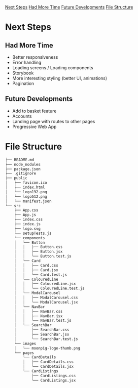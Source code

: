[Next Steps](#next-steps)
[Had More Time](#had-more-time)
[Future Developments](#future-developments)
[File Structure](#file-structure)

# Next Steps
## Had More Time

- Better responsiveness
- Error handling
- Loading screens / Loading components
- Storybook
- More interesting styling (better UI, animations)
- Pagination

## Future Developments

- Add to basket feature
- Accounts
- Landing page with routes to other pages
- Progressive Web App

# File Structure
```bash
├── README.md
├── node_modules
├── package.json
├── .gitignore
├── public
│   ├── favicon.ico
│   ├── index.html
│   └── logo192.png
│   └── logo512.png
│   └── manifest.json
└── src
    ├── App.css
    ├── App.js
    ├── index.css
    ├── index.js
    ├── logo.svg
    └── setupTests.js
    └── components
    │   └── Button
    │   │   ├── Button.css
    │   │   ├── Button.jsx
    │   │   └── Button.test.js
    │   └── Card
    │   │   ├── Card.css
    │   │   ├── Card.jsx
    │   │   └── Card.test.js
    │   └── ColouredLine
    │   │   ├── ColouredLine.jsx
    │   │   └── ColouredLine.test.js
    │   └── ModalCarousel
    │   │   ├── ModalCarousel.css
    │   │   └── ModalCarousel.jsx
    │   └── NavBar
    │   │   ├── NavBar.css
    │   │   ├── NavBar.jsx
    │   │   └── NavBar.test.js
    │   └── SearchBar
    │       ├── SearchBar.css
    │       ├── SearchBar.jsx
    │       └── SearchBar.test.js
    └── images
    │   └── moonpig-logo-thumb.png
    └── pages
        └── CardDetails
        │   ├── CardDetails.css
        │   └── CardDetails.jsx
        └── CardListings
            ├── CardListings.css
            └── CardListings.jsx
```